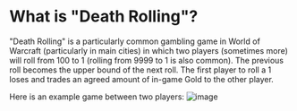 # What is "Death Rolling"? 
"Death Rolling" is a particularly common gambling game in World of Warcraft (particularly in main cities) in which two players (sometimes more) will roll from 100 to 1 (rolling from 9999 to 1 is also common). The previous roll becomes the upper bound of the next roll. The first player to roll a 1 loses and trades an agreed amount of in-game Gold to the other player.

Here is an example game between two players:
![image](https://user-images.githubusercontent.com/44384500/167774465-5f7c92a8-099c-4831-bd69-106efe06e29f.png)
